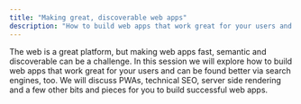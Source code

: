 ```yaml
---
title: "Making great, discoverable web apps"
description: "How to build web apps that work great for your users and can be found better via search engines, too."
---
```


The web is a great platform, but making web apps fast, semantic and discoverable can be a challenge. In this session we will explore how to build web apps that work great for your users and can be found better via search engines, too. We will discuss PWAs, technical SEO, server side rendering and a few other bits and pieces for you to build successful web apps.
